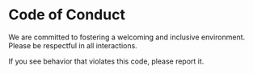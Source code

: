 # Code of Conduct

We are committed to fostering a welcoming and inclusive environment. Please be respectful in all interactions.

If you see behavior that violates this code, please report it.